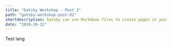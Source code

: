 ```yaml
---
title: "Gatsby Workshop - Post 2"
path: "gatsby-workshop-post-02"
shortdescription: Gatsby can use Markdown files to create pages in your site. You add plugins to read and understand folders with Markdown files and from them create pages automatically.
date: "2019-10-11"
---
```


Test lang

